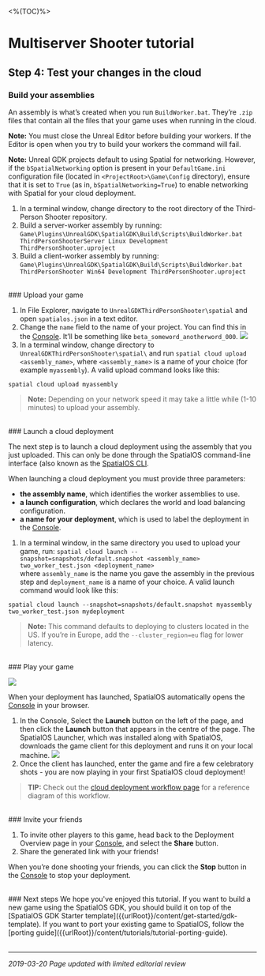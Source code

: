 <%(TOC)%>
# Multiserver Shooter tutorial

## Step 4: Test your changes in the cloud

### Build your assemblies

An assembly is what’s created when you run `BuildWorker.bat`. They’re `.zip` files that contain all the files that your game uses when running in the cloud.

**Note:** You must close the Unreal Editor before building your workers. If the Editor is open when you try to build your workers the command will fail.

**Note:** Unreal GDK projects default to using Spatial for networking. However, if the `bSpatialNetworking` option is present in your `DefaultGame.ini` configuration file (located in `<ProjectRoot>\Game\Config` directory), ensure that it is set to `True` (as in, `bSpatialNetworking=True`) to enable networking with Spatial for your cloud deployment.

1. In a terminal window, change directory to the root directory of the Third-Person Shooter repository.
1. Build a server-worker assembly by running: `Game\Plugins\UnrealGDK\SpatialGDK\Build\Scripts\BuildWorker.bat ThirdPersonShooterServer Linux Development ThirdPersonShooter.uproject`
1. Build a client-worker assembly by running: `Game\Plugins\UnrealGDK\SpatialGDK\Build\Scripts\BuildWorker.bat ThirdPersonShooter Win64 Development ThirdPersonShooter.uproject`

<br/>
### Upload your game

1. In File Explorer, navigate to `UnrealGDKThirdPersonShooter\spatial` and open `spatialos.json` in a text editor.
1. Change the `name` field to the name of your project. You can find this in the [Console](https://console.improbable.io). It’ll be something like `beta_someword_anotherword_000`.
    ![]({{assetRoot}}assets/tutorial/project-name.png)
1. In a terminal window, change directory to `UnrealGDKThirdPersonShooter\spatial\` and run `spatial cloud upload <assembly_name>`, where `<assembly_name>` is a name of your choice (for example `myassembly`). A valid upload command looks like this:

```
spatial cloud upload myassembly
```

> **Note:** Depending on your network speed it may take a little while (1-10 minutes) to upload your assembly.

<br/>
### Launch a cloud deployment

The next step is to launch a cloud deployment using the assembly that you just uploaded. This can only be done through the SpatialOS command-line interface (also known as the [SpatialOS CLI]({{urlRoot}}/content/glossary#spatialos-command-line-tool-cli).

When launching a cloud deployment you must provide three parameters:

* **the assembly name**, which identifies the worker assemblies to use.
* **a launch configuration**, which declares the world and load balancing configuration.
* **a name for your deployment**, which is used to label the deployment in the [Console](https://console.improbable.io).

1. In a  terminal window, in the same directory you used to upload your game, run: `spatial cloud launch --snapshot=snapshots/default.snapshot <assembly_name> two_worker_test.json <deployment_name>` 
    <br/>where `assembly_name` is the name you gave the assembly in the previous step and `deployment_name` is a name of your choice. A valid launch command would look like this:

```
spatial cloud launch --snapshot=snapshots/default.snapshot myassembly two_worker_test.json mydeployment
```

> **Note:** This command defaults to deploying to clusters located in the US. If you’re in Europe, add the `--cluster_region=eu` flag for lower latency.

<br/>
### Play your game

![]({{assetRoot}}assets/tutorial/console.png)

When your deployment has launched, SpatialOS automatically opens the [Console](https://console.improbable.io) in your browser.

1. In the Console, Select the **Launch** button on the left of the page, and then click the **Launch** button that appears in the centre of the page. The SpatialOS Launcher, which was installed along with SpatialOS, downloads the game client for this deployment and runs it on your local machine.
    ![]({{assetRoot}}assets/tutorial/launch.png)
1. Once the client has launched, enter the game and fire a few celebratory shots - you are now playing in your first SpatialOS cloud deployment!

> **TIP:** Check out the [cloud deployment workflow page]({{urlRoot}}/content/cloud-deployment-workflow) for a reference diagram of this workflow.

<br/>
### Invite your friends

1. To invite other players to this game, head back to the Deployment Overview page in your [Console](https://console.improbable.io), and select the **Share** button.
1. Share the generated link with your friends!

When you’re done shooting your friends, you can click the **Stop** button in the [Console](https://console.improbable.io) to stop your deployment.

<br/>
### Next steps
We hope you've enjoyed this tutorial. If you want to build a new game using the SpatialOS GDK, you should build it on top of the [SpatialOS GDK Starter template]({{urlRoot}}/content/get-started/gdk-template). If you want to port your existing game to SpatialOS, follow the [porting guide]({{urlRoot}}/content/tutorials/tutorial-porting-guide).

<br/>
<br/>

-------------
_2019-03-20 Page updated with limited editorial review_
